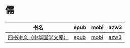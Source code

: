 # 儒

| 书名 | epub | mobi | azw3 |
| --- | --- | --- | --- |
| [四书讲义（中华国学文库）](http://ct.dalanmei.com/f/31084289-571779459-6a75cb) | [epub](http://ct.dalanmei.com/f/31084289-571779459-6a75cb) | [mobi](http://ct.dalanmei.com/f/31084289-571523324-0468a9) | [azw3](http://ct.dalanmei.com/f/31084289-571879293-6fd52f) |
